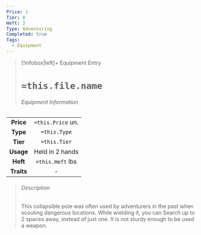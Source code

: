 ```yaml
---
Price: 1
Tier: 0
Heft: 2
Type: Adventuring
Completed: true
Tags:
  - Equipment
---
```

> [!infobox|left]+ Equipment Entry
> # `=this.file.name`
> ###### Equipment Information
|            |                   |
|:----------:|:-----------------:|
| **Price**  | `=this.Price` un. |
|  **Type**  |   `=this.Type`    |
|  **Tier**  |   `=this.Tier`    |
| **Usage**  |  Held in 2 hands  |
|  **Heft**  | `=this.Heft` lbs  |
| **Traits** |         -         |
> ###### *Description*
> This collapsible pole was often used by adventurers in the past when scouting dangerous locations. While wielding it, you can Search up to 2 spaces away, instead of just one. It is not sturdy enough to be used a weapon.  
